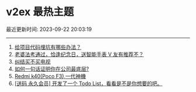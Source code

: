 # v2ex 最热主题

最近更新时间: 2023-09-22 20:03:19

--- 
1. [给项目代码埋坑有哪些办法？](https://www.v2ex.com/t/976027) 
2. [老婆法考通过，恰逢纪念日，送智能手表 V 友有推荐不？](https://www.v2ex.com/t/976067) 
3. [纠结买不买电视](https://www.v2ex.com/t/976133) 
4. [如何一句话证明你在公司最底层?](https://www.v2ex.com/t/976183) 
5. [Redmi k40(Poco F3),一代神機](https://www.v2ex.com/t/976074) 
6. [[送码 永久会员] 开发了一个 Todo List，看看是不是你想要的吧。](https://www.v2ex.com/t/976150) 

